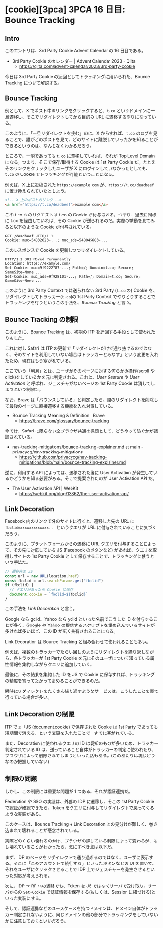 # [cookie][3pca] 3PCA 16 日目: Bounce Tracking

## Intro

このエントリは、3rd Party Cookie Advent Calendar の 16 日目である。

- 3rd Party Cookie のカレンダー | Advent Calendar 2023 - Qiita
  - https://qiita.com/advent-calendar/2023/3rd-party-cookie

今日は 3rd Party Cookie の迂回としてトラッキングに用いられた、Bounce Tracking について解説する。


## Bounce Tracking

例として、X でポスト中のリンクをクリックすると、`t.co` というドメインに一旦遷移し、そこでリダイレクトしてから目的の URL に遷移する作りになっている。

このように、「一旦リダイレクトを挟む」のは、X からすれば、`t.co` のログを見ることで、誰がどのポストを見て、どのサイトに離脱していったかを知ることができるというのは、なんとなくわかるだろう。

ところで、一瞬であっても `t.co` に遷移していれば、それが Top Level Domain になる。つまり、そこで保存/取得する Cookie は 1st Party Cookie だ。たとえそのリンクをクリックしたユーザが X にログインしていなかったとしても、`t.co` の Cookie でトラッキングが可能ということになる。

例えば、X 上に投稿された `https://example.com` が、`https://t.co/deadbeef` に置き換えられていたとしよう。

```html
<!-- X 上のポストのリンク -->
<a href="https://t.co/deadbeef">example.com</a>
```

この t.co へのリクエストは t.co の Cookie が付与される。つまり、過去に同様に t.co を経由していれば、その Cookie が送られるのだ。実際の挙動を見てみると以下のような Cookie が付与されている。

```http
GET /deadbeef HTTP/1.1
Cookie: muc=54832623-...; muc_ads=548045683-...
```

このレスポンスで Cookie を更新しつつリダイレクトしている。

```http
HTTP/1.1 301 Moved Permanently
Location: https://example.com/
Set-Cookie: muc=9f9222787-...; Path=/; Domain=t.co; Secure; SameSite=None ...
Set-Cookie: muc_ads=9f928101-...; Path=/; Domain=t.co; Secure; SameSite=None ...
```

このように 3rd Party Context では送られない 3rd Party (`t.co` の) Cookie を、リダイレクトしてトラッカー(`t.co`)の 1st Party Context でやりとりすることでトラッキングを行うというこの手法を、*Bounce Tracking* と言う。


## Bounce Tracking の制限

このように、Bounce Tracking は、初期の ITP を迂回する手段として使われたりもした。

これに対し Safari は ITP の更新で「リダイレクトだけで通り抜けるのではなく、そのサイトを利用していない場合はトラッカーとみなす」という変更を入れたため、現在はもう塞がれている。

ここでいう「利用」とは、ユーザがそのページに対する何らかの操作(scroll や click)をしているかを元に判定される。これは、*User Gesture* や *User Activation* と呼ばれ、ジェスチャがないページの 1st Party Cookie は消してしまうという制限だ。

なお、Brave は「バウンスしている」と判定したら、間のリダイレクトを削除して最後のページに直接遷移する機能を入れ対策している。

- Bounce Tracking Meaning & Definition | Brave
  - https://brave.com/glossary/bounce-tracking

今では、Safari に限らない全ブラウザ共通の課題として、どうやって防ぐかが議論されている。

- nav-tracking-mitigations/bounce-tracking-explainer.md at main - privacycg/nav-tracking-mitigations
  - https://github.com/privacycg/nav-tracking-mitigations/blob/main/bounce-tracking-explainer.md

逆に、利用する API によっては、遷移された後に User Activation が発生しているかどうかを知る必要がある。そこで提案されたのが User Activation API だ。

- The User Activation API | WebKit
  - https://webkit.org/blog/13862/the-user-activation-api/


## Link Decoration

Facebook 内のリンクで外のサイトに行くと、遷移した先の URL に `fbclid=xxxxxxxxxxxxx...` というクエリが URL に付与されていることに気づくだろう。

このように、プラットフォームからの遷移に URL クエリを付与することによって、その先に対応している JS (Facebook のボタンなど) があれば、クエリを取得しサイトの 1st Party Cookie として保存することで、トラッキングに使うという手法だ。

```js
// 遷移先の JS
const url = new URL(location.href)
const fbclid = url.searchParams.get("fbclid")
if (fbclid) {
  // クエリがあったら Cookie に保存
  document.cookie = `fbclid=${fbclid}`
}
```

この手法を *Link Decoration* と言う。

Google なら gclid、Yahoo なら yclid といった名前でこうした ID を付与することが多く、Google や Yahoo の提供するスクリプトを埋め込んでいるサイトが多ければ多いほど、この ID が広く共有されることになる。

Link Decoration は Bounce Tracking と組み合わせて使われることも多い。

例えば、複数のトラッカーでたらい回しのようにリダイレクトを繰り返しながら、各トラッカーが 1st Party Cookie を元にそのユーザについて知っている属性情報を集約しながらクエリに追加していく。

最後に、その結果を集約した ID を JS で Cookie に保存すれば、トラッキングの精度を寄ってたかって高めることができるのだ。

瞬時にリダイレクトをたくさん繰り返すようなサービスは、こうしたことを裏で行っている場合が多い。


## Link Decoration の制限

ITP では「JS (document.cookie) で保存された Cookie は 1st Party であっても短期間で消える」という変更を入れたことで、すでに塞がれている。

また、Decoration に使われるクエリの ID は既知のものが多いため、トラッカー判定されている ID は、送っていること自体がトラッカーの判定に使われたり、ブラウザによって削除されてしまうといった話もある。(このあたりは現状どうなのか把握していない)


## 制限の問題

しかし、この制限には重要な問題が 1 つある。それが認証連携だ。

Federation や SSO の実装は、外部の IDP に遷移し、そこの 1st Party Cookie で認証が確認できたら、Token をクエリに付与してリダイレクトで戻ってくるような実装がある。

このケースは、Bounce Tracking + Link Decoration との見分けが難しく、巻き込まれて壊れることが懸念されている。

実際どのくらい壊れるのかは、ブラウザの課している制限によって変わるが、もし壊れていることがわかったら、気にすべき点は以下だ。

まず、IDP のページをリダイレクトで通り過ぎるのではなく、ユーザに表示する。そこに「このアカウントで続行する」といったボタンなどの UI を置いて、それをユーザにクリックさせることで IDP 上でジェスチャーを発生させるといった対応が考えられる。

次に、IDP -> RP への遷移でも、Token を JS ではなくサーバで受け取り、サーバからの `Set-Cookie` で認証情報を保存する(もしくは、Session に紐づける)といった実装にする。

そして、認証連携などのユースケースを持つドメインは、ドメイン自体がトラッカー判定されないように、同じドメインの他の部分でトラッキングをしていないかに注意しておくといいだろう。